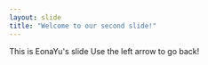 ```yaml
---
layout: slide
title: "Welcome to our second slide!"
---
```

This is EonaYu's slide
Use the left arrow to go back!
